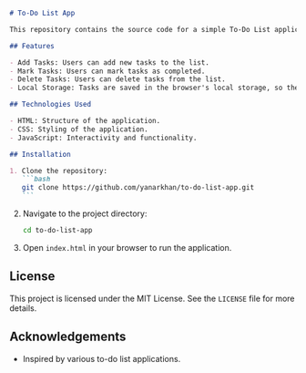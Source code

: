 ````markdown
# To-Do List App

This repository contains the source code for a simple To-Do List application using HTML, CSS, and JavaScript. The app allows users to add, mark, and delete tasks, and uses Local Storage to persist tasks even when the browser is closed.

## Features

- Add Tasks: Users can add new tasks to the list.
- Mark Tasks: Users can mark tasks as completed.
- Delete Tasks: Users can delete tasks from the list.
- Local Storage: Tasks are saved in the browser's local storage, so they remain available even after closing the browser.

## Technologies Used

- HTML: Structure of the application.
- CSS: Styling of the application.
- JavaScript: Interactivity and functionality.

## Installation

1. Clone the repository:
   ```bash
   git clone https://github.com/yanarkhan/to-do-list-app.git
   ```
````

2. Navigate to the project directory:
   ```bash
   cd to-do-list-app
   ```
3. Open `index.html` in your browser to run the application.

## License

This project is licensed under the MIT License. See the `LICENSE` file for more details.

## Acknowledgements

- Inspired by various to-do list applications.

```

```
